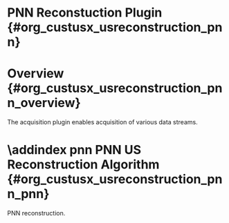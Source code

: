 PNN Reconstuction Plugin {#org_custusx_usreconstruction_pnn}
===================

Overview {#org_custusx_usreconstruction_pnn_overview}
========================

The acquisition plugin enables acquisition of various data streams. 

\addindex pnn
PNN US Reconstruction Algorithm {#org_custusx_usreconstruction_pnn_pnn}
===========================================================

PNN reconstruction.
